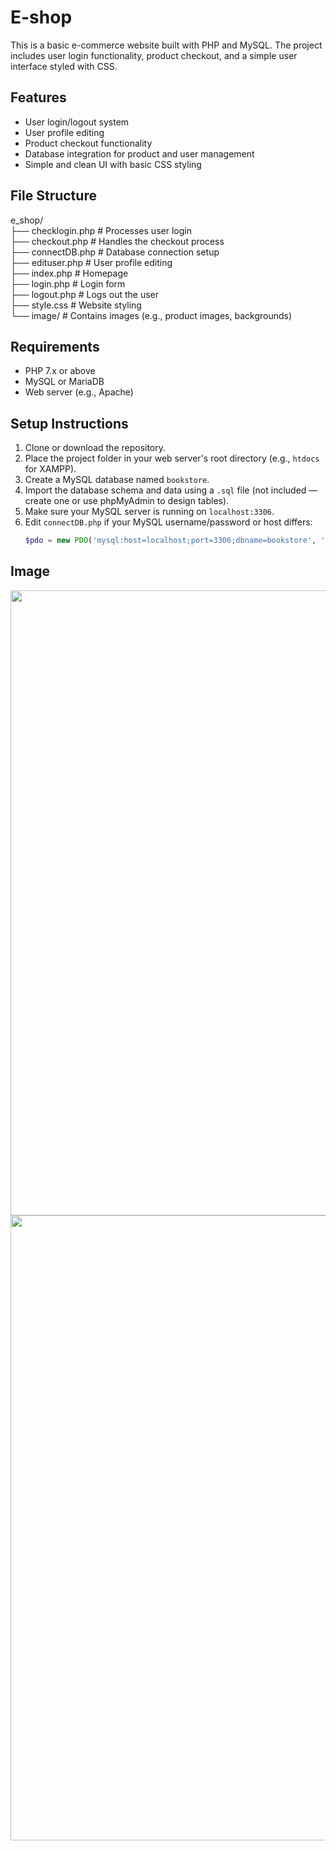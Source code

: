 # E-shop

This is a basic e-commerce website built with PHP and MySQL. The project includes user login functionality, product checkout, and a simple user interface styled with CSS.

## Features

- User login/logout system
- User profile editing
- Product checkout functionality
- Database integration for product and user management
- Simple and clean UI with basic CSS styling

## File Structure

e_shop/ <br/>
├── checklogin.php # Processes user login <br/>
├── checkout.php # Handles the checkout process <br/>
├── connectDB.php # Database connection setup <br/>
├── edituser.php # User profile editing <br/>
├── index.php # Homepage <br/>
├── login.php # Login form <br/>
├── logout.php # Logs out the user <br/>
├── style.css # Website styling <br/>
    └── image/ # Contains images (e.g., product images, backgrounds) <br/>

## Requirements

- PHP 7.x or above
- MySQL or MariaDB
- Web server (e.g., Apache)

## Setup Instructions

1. Clone or download the repository.
2. Place the project folder in your web server's root directory (e.g., `htdocs` for XAMPP).
3. Create a MySQL database named `bookstore`.
4. Import the database schema and data using a `.sql` file (not included — create one or use phpMyAdmin to design tables).
5. Make sure your MySQL server is running on `localhost:3306`.
6. Edit `connectDB.php` if your MySQL username/password or host differs:
   ```php
   $pdo = new PDO('mysql:host=localhost;port=3306;dbname=bookstore', 'root', '');

## Image
<img width="1000" height="auto" src="https://github.com/user-attachments/assets/16fe0f03-bbbb-4b10-9787-c01616c79a13">
<img width="1000" height="auto" src="https://github.com/user-attachments/assets/ca5579e5-1096-4b58-b64c-b25e67964449">






